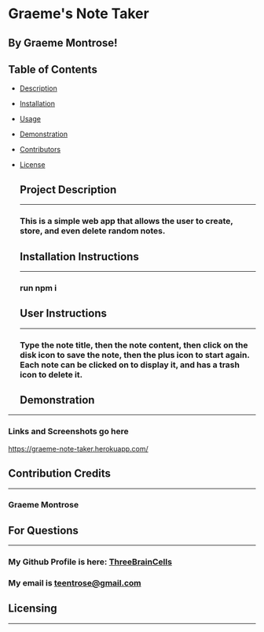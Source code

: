 # Graeme's Note Taker
  ## By Graeme Montrose!

  ## Table of Contents
- [Description](#description)
- [Installation](#installation)
- [Usage](#usage)
- [Demonstration](#demonstration)
- [Contributors](#contributors)
- [License](#license)

  <a id="description"></a>
  ## Project Description
  ---------------------------------
  ### This is a simple web app that allows the user to create, store, and even delete random notes.

  <a id="installation"></a>
  ## Installation Instructions
  -----------------
  ### run npm i

  <a id="usage"></a>
  ## User Instructions
  -----------------
  ### Type the note title, then the note content, then click on the disk icon to save the note, then the plus icon to start again. Each note can be clicked on to display it, and has a trash icon to delete it.

  <a id="demonstration"></a>
  ## Demonstration
-----------------------------------
  ### Links and Screenshots go here
  https://graeme-note-taker.herokuapp.com/

  <a id="contributors"></a>
  ## Contribution Credits
  -----------------------
  ### Graeme Montrose

  <a id="questions"></a>
  ## For Questions
---------------------------------
  ### My Github Profile is here: [ThreeBrainCells](https://github.com/ThreeBrainCells)
  ### My email is [teentrose@gmail.com](mailto:teentrose@gmail.com)
  
  <a id="license"></a>
  ## Licensing
  ----------------------------
  ## 